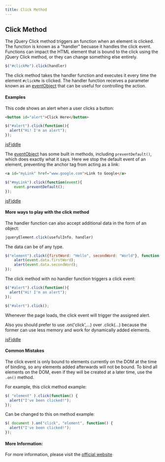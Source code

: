 ```yaml
---
title: Click Method
---
```


## Click Method

The jQuery Click method triggers an function when an element is clicked. The function is known as a "handler" becuase it handles the click event. Functions can impact the HTML element that is bound to the click using the jQuery Click method, or they can change something else entirely.

```javascript
$("#clickMe").click(handler)
```

The click method takes the handler function and executes it every time the element `#clickMe` is clicked. The handler function receives a parameter known as an [eventObject](http://api.jquery.com/Types/#Event) that can be useful for controlling the action. 

#### Examples
This code shows an alert when a user clicks a button:

```html
<button id="alert">Click Here</button>
```

```javascript
$("#alert").click(function(){
  alert("Hi! I'm an alert");
});
```

[jsFiddle](https://jsfiddle.net/pL63cL6m/)

The [eventObject](http://api.jquery.com/Types/#Event) has some built in methods, including `preventDefault()`, which does exactly what it says. Here we stop the default event of an element, preventing the anchor tag from acting as a link:

```html
<a id="myLink" href="www.google.com">Link to Google</a>
```

```javascript
$("#myLink").click(function(event){
	event.preventDefault();
});
```

<a href='https://jsfiddle.net/dy457gbh/' target='_blank' rel='nofollow'>jsFiddle</a>

#### More ways to play with the click method

The handler function can also accept additional data in the form of an object:

```javascript
jqueryElement.click(usefulInfo, handler)
```

The data can be of any type.

```javascript
$("element").click({firstWord: "Hello", secondWord: "World"}, function(event){
    alert(event.data.firstWord);
    alert(event.data.secondWord);
});
```

The click method with no handler function triggers a click event:

```javascript
$("#alert").click(function(){
  alert("Hi! I'm an alert");
});

$("#alert").click();
```

Whenever the page loads, the click event will trigger the assigned alert.

Also you should prefer to use .on('click',...) over .click(...) because the former can use less memory and work for dynamically added elements.

<a href='https://jsfiddle.net/gspk6gxt/' target='_blank' rel='nofollow'>jsFiddle</a>

#### Common Mistakes

The click event is only bound to elements currently on the DOM at the time of binding, so any elements added afterwards will not be bound. To bind all elements on the DOM, even if they will be created at a later time, use the `.on()` method.

For example, this click method example:

```javascript
$( "element" ).click(function() {
  alert("I've been clicked!");
});
```

Can be changed to this on method example:

```javascript
$( document ).on("click", "element", function() {
  alert("I've been clicked!");
});
```

#### More Information:

For more information, please visit the <a href='https://api.jquery.com/click/#click' target='_blank' rel='nofollow'>official website</a> 

